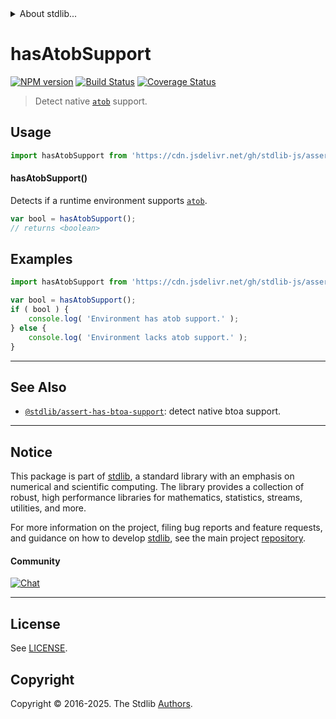<!--

@license Apache-2.0

Copyright (c) 2024 The Stdlib Authors.

Licensed under the Apache License, Version 2.0 (the "License");
you may not use this file except in compliance with the License.
You may obtain a copy of the License at

   http://www.apache.org/licenses/LICENSE-2.0

Unless required by applicable law or agreed to in writing, software
distributed under the License is distributed on an "AS IS" BASIS,
WITHOUT WARRANTIES OR CONDITIONS OF ANY KIND, either express or implied.
See the License for the specific language governing permissions and
limitations under the License.

-->


<details>
  <summary>
    About stdlib...
  </summary>
  <p>We believe in a future in which the web is a preferred environment for numerical computation. To help realize this future, we've built stdlib. stdlib is a standard library, with an emphasis on numerical and scientific computation, written in JavaScript (and C) for execution in browsers and in Node.js.</p>
  <p>The library is fully decomposable, being architected in such a way that you can swap out and mix and match APIs and functionality to cater to your exact preferences and use cases.</p>
  <p>When you use stdlib, you can be absolutely certain that you are using the most thorough, rigorous, well-written, studied, documented, tested, measured, and high-quality code out there.</p>
  <p>To join us in bringing numerical computing to the web, get started by checking us out on <a href="https://github.com/stdlib-js/stdlib">GitHub</a>, and please consider <a href="https://opencollective.com/stdlib">financially supporting stdlib</a>. We greatly appreciate your continued support!</p>
</details>

# hasAtobSupport

[![NPM version][npm-image]][npm-url] [![Build Status][test-image]][test-url] [![Coverage Status][coverage-image]][coverage-url] <!-- [![dependencies][dependencies-image]][dependencies-url] -->

> Detect native [`atob`][mdn-atob] support.



<section class="usage">

## Usage

```javascript
import hasAtobSupport from 'https://cdn.jsdelivr.net/gh/stdlib-js/assert-has-atob-support@deno/mod.js';
```

#### hasAtobSupport()

Detects if a runtime environment supports [`atob`][mdn-atob].

```javascript
var bool = hasAtobSupport();
// returns <boolean>
```

</section>

<!-- /.usage -->

<section class="examples">

## Examples

<!-- eslint no-undef: "error" -->

```javascript
import hasAtobSupport from 'https://cdn.jsdelivr.net/gh/stdlib-js/assert-has-atob-support@deno/mod.js';

var bool = hasAtobSupport();
if ( bool ) {
    console.log( 'Environment has atob support.' );
} else {
    console.log( 'Environment lacks atob support.' );
}
```

</section>

<!-- /.examples -->



<!-- Section for related `stdlib` packages. Do not manually edit this section, as it is automatically populated. -->

<section class="related">

* * *

## See Also

-   <span class="package-name">[`@stdlib/assert-has-btoa-support`][@stdlib/assert/has-btoa-support]</span><span class="delimiter">: </span><span class="description">detect native btoa support.</span>

</section>

<!-- /.related -->

<!-- Section for all links. Make sure to keep an empty line after the `section` element and another before the `/section` close. -->


<section class="main-repo" >

* * *

## Notice

This package is part of [stdlib][stdlib], a standard library with an emphasis on numerical and scientific computing. The library provides a collection of robust, high performance libraries for mathematics, statistics, streams, utilities, and more.

For more information on the project, filing bug reports and feature requests, and guidance on how to develop [stdlib][stdlib], see the main project [repository][stdlib].

#### Community

[![Chat][chat-image]][chat-url]

---

## License

See [LICENSE][stdlib-license].


## Copyright

Copyright &copy; 2016-2025. The Stdlib [Authors][stdlib-authors].

</section>

<!-- /.stdlib -->

<!-- Section for all links. Make sure to keep an empty line after the `section` element and another before the `/section` close. -->

<section class="links">

[npm-image]: http://img.shields.io/npm/v/@stdlib/assert-has-atob-support.svg
[npm-url]: https://npmjs.org/package/@stdlib/assert-has-atob-support

[test-image]: https://github.com/stdlib-js/assert-has-atob-support/actions/workflows/test.yml/badge.svg?branch=main
[test-url]: https://github.com/stdlib-js/assert-has-atob-support/actions/workflows/test.yml?query=branch:main

[coverage-image]: https://img.shields.io/codecov/c/github/stdlib-js/assert-has-atob-support/main.svg
[coverage-url]: https://codecov.io/github/stdlib-js/assert-has-atob-support?branch=main

<!--

[dependencies-image]: https://img.shields.io/david/stdlib-js/assert-has-atob-support.svg
[dependencies-url]: https://david-dm.org/stdlib-js/assert-has-atob-support/main

-->

[chat-image]: https://img.shields.io/gitter/room/stdlib-js/stdlib.svg
[chat-url]: https://app.gitter.im/#/room/#stdlib-js_stdlib:gitter.im

[stdlib]: https://github.com/stdlib-js/stdlib

[stdlib-authors]: https://github.com/stdlib-js/stdlib/graphs/contributors

[cli-section]: https://github.com/stdlib-js/assert-has-atob-support#cli
[cli-url]: https://github.com/stdlib-js/assert-has-atob-support/tree/cli
[@stdlib/assert-has-atob-support]: https://github.com/stdlib-js/assert-has-atob-support/tree/main

[umd]: https://github.com/umdjs/umd
[es-module]: https://developer.mozilla.org/en-US/docs/Web/JavaScript/Guide/Modules

[deno-url]: https://github.com/stdlib-js/assert-has-atob-support/tree/deno
[deno-readme]: https://github.com/stdlib-js/assert-has-atob-support/blob/deno/README.md
[umd-url]: https://github.com/stdlib-js/assert-has-atob-support/tree/umd
[umd-readme]: https://github.com/stdlib-js/assert-has-atob-support/blob/umd/README.md
[esm-url]: https://github.com/stdlib-js/assert-has-atob-support/tree/esm
[esm-readme]: https://github.com/stdlib-js/assert-has-atob-support/blob/esm/README.md
[branches-url]: https://github.com/stdlib-js/assert-has-atob-support/blob/main/branches.md

[stdlib-license]: https://raw.githubusercontent.com/stdlib-js/assert-has-atob-support/main/LICENSE

[mdn-atob]: https://developer.mozilla.org/en-US/docs/Web/API/Window/atob

<!-- <related-links> -->

[@stdlib/assert/has-btoa-support]: https://github.com/stdlib-js/assert-has-btoa-support/tree/deno

<!-- </related-links> -->

</section>

<!-- /.links -->
